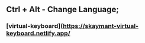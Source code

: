 ## Ctrl + Alt - Change Language;

### [virtual-keyboard](https://skaymant-virtual-keyboard.netlify.app/


